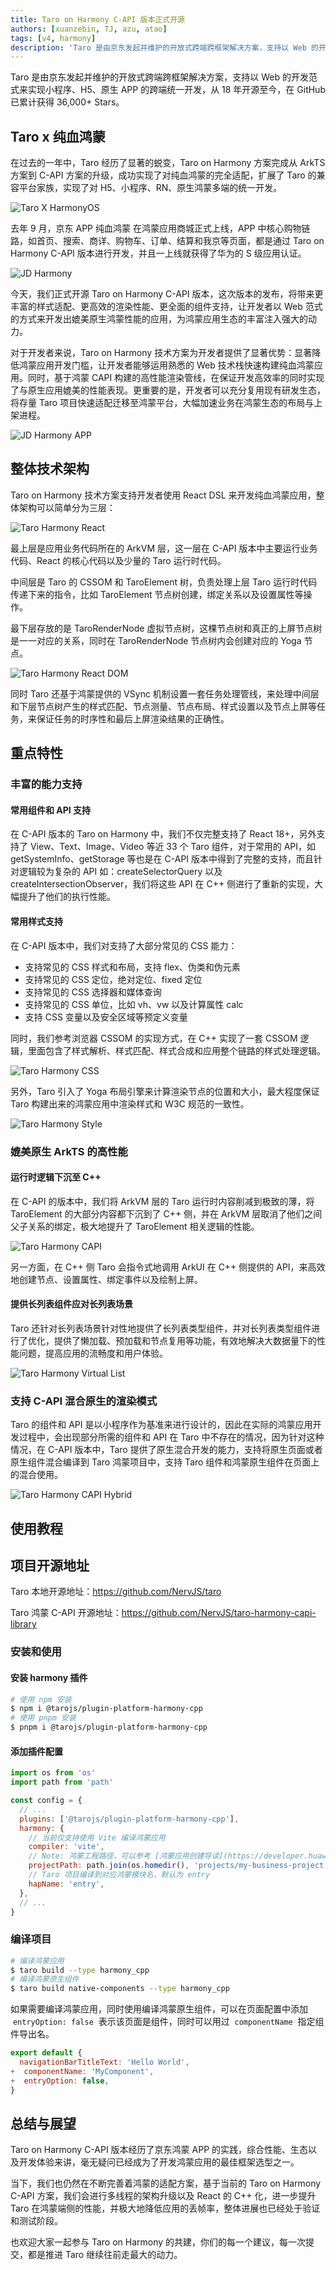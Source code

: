 ```yaml
---
title: Taro on Harmony C-API 版本正式开源
authors: [xuanzebin, TJ, azu, atao]
tags: [v4, harmony]
description: 'Taro 是由京东发起并维护的开放式跨端跨框架解决方案，支持以 Web 的开发范式来实现小程序、H5、原生 APP 的跨端统一开发，从 18 年开源至今，在 GitHub 已累计获得 36,000+ Stars。'
---
```


Taro 是由京东发起并维护的开放式跨端跨框架解决方案，支持以 Web 的开发范式来实现小程序、H5、原生 APP 的跨端统一开发，从 18 年开源至今，在 GitHub 已累计获得 36,000+ Stars。

## Taro x 纯血鸿蒙

在过去的一年中，Taro 经历了显著的蜕变，Taro on Harmony 方案完成从 ArkTS 方案到 C-API 方案的升级，成功实现了对纯血鸿蒙的完全适配，扩展了 Taro 的兼容平台家族，实现了对 H5、小程序、RN、原生鸿蒙多端的统一开发。

![Taro X HarmonyOS](https://s3.cn-north-1.jdcloud-oss.com/shendengbucket1/2024-09-26-21-35NaN6T9eOyiqx9Z6.png)

去年 9 月，京东 APP 纯血鸿蒙 在鸿蒙应用商城正式上线，APP 中核心购物链路，如首页、搜索、商详、购物车、订单、结算和我京等页面，都是通过 Taro on Harmony C-API 版本进行开发，并且一上线就获得了华为的 S 级应用认证。

![JD Harmony](https://img13.360buyimg.com/img/jfs/t1/235448/38/25755/201048/66d7d844F0baea79b/adfe087ce5348c30.png)

今天，我们正式开源 Taro on Harmony C-API 版本，这次版本的发布，将带来更丰富的样式适配、更高效的渲染性能、更全面的组件支持，让开发者以 Web 范式的方式来开发出媲美原生鸿蒙性能的应用，为鸿蒙应用生态的丰富注入强大的动力。

对于开发者来说，Taro on Harmony 技术方案为开发者提供了显著优势：显著降低鸿蒙应用开发门槛，让开发者能够运用熟悉的 Web 技术栈快速构建纯血鸿蒙应用。同时，基于鸿蒙 CAPI 构建的高性能渲染管线，在保证开发高效率的同时实现了与原生应用媲美的性能表现。更重要的是，开发者可以充分复用现有研发生态，将存量 Taro 项目快速适配迁移至鸿蒙平台，大幅加速业务在鸿蒙生态的布局与上架进程。

![JD Harmony APP](https://storage.360buyimg.com/aotu-team/zakary-blog/2025-05-16/pic_hd.jpg)

## 整体技术架构

Taro on Harmony 技术方案支持开发者使用 React DSL 来开发纯血鸿蒙应用，整体架构可以简单分为三层：

![Taro Harmony React](https://storage.360buyimg.com/aotu-team/zakary-blog/2025-05-16/img3.png)

最上层是应用业务代码所在的 ArkVM 层，这一层在 C-API 版本中主要运行业务代码、React 的核心代码以及少量的 Taro 运行时代码。

中间层是 Taro 的 CSSOM 和 TaroElement 树，负责处理上层 Taro 运行时代码传递下来的指令，比如 TaroElement 节点树创建，绑定关系以及设置属性等操作。

最下层存放的是 TaroRenderNode 虚拟节点树，这棵节点树和真正的上屏节点树是一一对应的关系，同时在 TaroRenderNode 节点树内会创建对应的 Yoga 节点。

![Taro Harmony React DOM](https://storage.360buyimg.com/aotu-team/zakary-blog/2025-05-16/img4.png)

同时 Taro 还基于鸿蒙提供的 VSync 机制设置一套任务处理管线，来处理中间层和下层节点树产生的样式匹配、节点测量、节点布局、样式设置以及节点上屏等任务，来保证任务的时序性和最后上屏渲染结果的正确性。

## 重点特性

### 丰富的能力支持

#### 常用组件和 API 支持

在 C-API 版本的 Taro on Harmony 中，我们不仅完整支持了 React 18+，另外支持了 View、Text、Image、Video 等近 33 个 Taro 组件，对于常用的 API，如 getSystemInfo、getStorage 等也是在 C-API 版本中得到了完整的支持，而且针对逻辑较为复杂的 API 如：createSelectorQuery 以及 createIntersectionObserver，我们将这些 API 在 C++ 侧进行了重新的实现，大幅提升了他们的执行性能。

#### 常用样式支持

在 C-API 版本中，我们对支持了大部分常见的 CSS 能力：

- 支持常见的 CSS 样式和布局，支持 flex、伪类和伪元素
- 支持常见的 CSS 定位，绝对定位、fixed 定位
- 支持常见的 CSS 选择器和媒体查询
- 支持常见的 CSS 单位，比如 vh、vw 以及计算属性 calc
- 支持 CSS 变量以及安全区域等预定义变量

同时，我们参考浏览器 CSSOM 的实现方式，在 C++ 实现了一套 CSSOM 逻辑，里面包含了样式解析、样式匹配、样式合成和应用整个链路的样式处理逻辑。

![Taro Harmony CSS](https://storage.360buyimg.com/aotu-team/zakary-blog/2025-05-16/img5.png)

另外，Taro 引入了 Yoga 布局引擎来计算渲染节点的位置和大小，最大程度保证 Taro 构建出来的鸿蒙应用中渲染样式和 W3C 规范的一致性。

![Taro Harmony Style](https://storage.360buyimg.com/aotu-team/zakary-blog/2025-05-16/img6.png)

### 媲美原生 ArkTS 的高性能

#### 运行时逻辑下沉至 C++

在 C-API 的版本中，我们将 ArkVM 层的 Taro 运行时内容削减到极致的薄，将 TaroElement 的大部分内容都下沉到了 C++ 侧，并在 ArkVM 层取消了他们之间父子关系的绑定，极大地提升了 TaroElement 相关逻辑的性能。

![Taro Harmony CAPI](https://storage.360buyimg.com/aotu-team/zakary-blog/2025-05-16/img7.png)

另一方面，在 C++ 侧 Taro 会指令式地调用 ArkUI 在 C++ 侧提供的 API，来高效地创建节点、设置属性、绑定事件以及绘制上屏。

#### 提供长列表组件应对长列表场景

Taro 还针对长列表场景针对性地提供了长列表类型组件，并对长列表类型组件进行了优化，提供了懒加载、预加载和节点复用等功能，有效地解决大数据量下的性能问题，提高应用的流畅度和用户体验。

![Taro Harmony Virtual List](https://storage.360buyimg.com/aotu-team/zakary-blog/2025-05-16/img8.png)

### 支持 C-API 混合原生的渲染模式

Taro 的组件和 API 是以小程序作为基准来进行设计的，因此在实际的鸿蒙应用开发过程中，会出现部分所需的组件和 API 在 Taro 中不存在的情况，因为针对这种情况，在 C-API 版本中，Taro 提供了原生混合开发的能力，支持将原生页面或者原生组件混合编译到 Taro 鸿蒙项目中，支持 Taro 组件和鸿蒙原生组件在页面上的混合使用。

![Taro Harmony CAPI Hybrid](https://storage.360buyimg.com/aotu-team/zakary-blog/2025-05-16/img9.png)

## 使用教程

## 项目开源地址

Taro 本地开源地址：https://github.com/NervJS/taro

Taro 鸿蒙 C-API 开源地址：https://github.com/NervJS/taro-harmony-capi-library

### 安装和使用

#### 安装 harmony 插件

```bash
# 使用 npm 安装
$ npm i @tarojs/plugin-platform-harmony-cpp
# 使用 pnpm 安装
$ pnpm i @tarojs/plugin-platform-harmony-cpp
```

#### 添加插件配置

```jsx
import os from 'os'
import path from 'path'

const config = {
  // ...
  plugins: ['@tarojs/plugin-platform-harmony-cpp'],
  harmony: {
    // 当前仅支持使用 Vite 编译鸿蒙应用
    compiler: 'vite',
    // Note: 鸿蒙工程路径，可以参考 [鸿蒙应用创建导读](https://developer.huawei.com/consumer/cn/doc/harmonyos-guides-V2/start-with-ets-stage-0000001477980905-V2) 创建
    projectPath: path.join(os.homedir(), 'projects/my-business-project'),
    // Taro 项目编译到对应鸿蒙模块名，默认为 entry
    hapName: 'entry',
  },
  // ...
}
```

### 编译项目

```bash
# 编译鸿蒙应用
$ taro build --type harmony_cpp
# 编译鸿蒙原生组件
$ taro build native-components --type harmony_cpp
```

如果需要编译鸿蒙应用，同时使用编译鸿蒙原生组件，可以在页面配置中添加  `entryOption: false`  表示该页面是组件，同时可以用过  `componentName`  指定组件导出名。

```jsx
export default {
  navigationBarTitleText: 'Hello World',
+  componentName: 'MyComponent',
+  entryOption: false,
}
```

## 总结与展望

Taro on Harmony C-API 版本经历了京东鸿蒙 APP 的实践，综合性能、生态以及开发体验来讲，毫无疑问已经成为了开发鸿蒙应用的最佳框架选型之一。

当下，我们也仍然在不断完善着鸿蒙的适配方案，基于当前的 Taro on Harmony C-API 方案，我们会进行多线程的架构升级以及 React 的 C++ 化，进一步提升 Taro 在鸿蒙端侧的性能，并极大地降低应用的丢帧率，整体进展也已经处于验证和测试阶段。

也欢迎大家一起参与 Taro on Harmony 的共建，你们的每一个建议，每一次提交，都是推进 Taro 继续往前走最大的动力。
